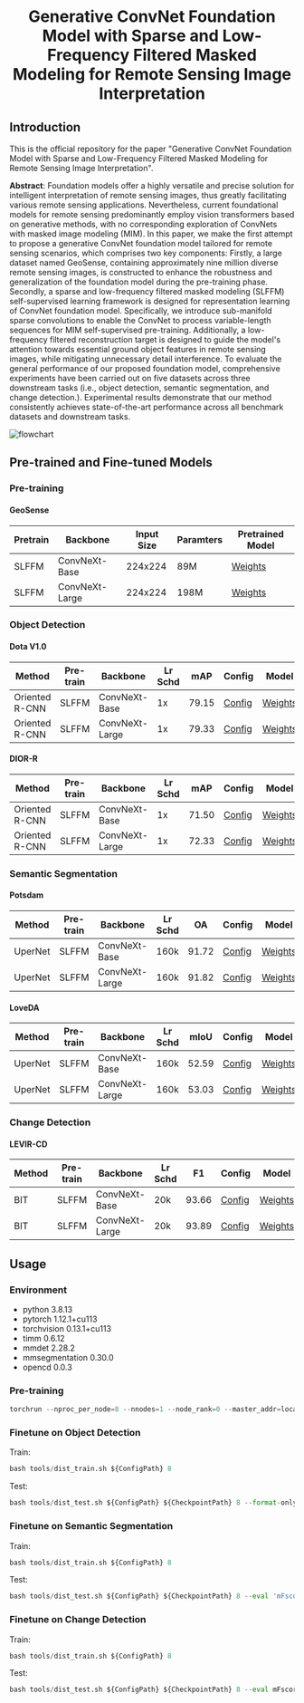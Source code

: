 # <center> Generative ConvNet Foundation Model with Sparse and Low-Frequency Filtered Masked Modeling for Remote Sensing Image Interpretation <center>

Introduction
---
This is the official repository for the paper "Generative ConvNet Foundation Model with Sparse and Low-Frequency Filtered Masked Modeling for Remote Sensing Image Interpretation".


**Abstract**: Foundation models offer a highly versatile and precise solution for intelligent interpretation of remote sensing images, thus greatly facilitating various remote sensing applications. Nevertheless, current foundational models for remote sensing predominantly employ vision transformers based on generative methods, with no corresponding exploration of ConvNets with masked image modeling (MIM). In this paper, we make the first attempt to propose a generative ConvNet foundation model tailored for remote sensing scenarios, which comprises two key components: Firstly, a large dataset named GeoSense, containing approximately nine million diverse remote sensing images, is constructed to enhance the robustness and generalization of the foundation model during the pre-training phase. Secondly, a sparse and low-frequency filtered masked modeling (SLFFM) self-supervised learning framework is designed for representation learning of ConvNet foundation model. Specifically, we introduce sub-manifold sparse convolutions to enable the ConvNet to process variable-length sequences for MIM self-supervised pre-training. Additionally, a low-frequency filtered reconstruction target is designed to guide the model's attention towards essential ground object features in remote sensing images, while mitigating unnecessary detail interference. To evaluate the general performance of our proposed foundation model, comprehensive experiments have been carried out on five datasets across three downstream tasks (i.e., object detection, semantic segmentation, and change detection.). Experimental results demonstrate  that our method consistently achieves state-of-the-art performance across all benchmark datasets and downstream tasks.

![flowchart](https://github.com/HIT-SIRS/SLFFM/assets/114158053/614d3211-da3e-44cf-9ed4-43f6b6e694b9)

## Pre-trained and Fine-tuned Models

### Pre-training

#### GeoSense

| Pretrain | Backbone      | Input Size | Paramters | Pretrained Model |
|----------|---------------|---------|-----------|------------------|
| SLFFM    | ConvNeXt-Base | 224x224 | 89M       | [Weights](<https://pan.baidu.com/s/1T5gmsvLh7mmGbzHI6r8gWw?pwd=ewjg>)|
|  SLFFM   | ConvNeXt-Large| 224x224 | 198M      | [Weights](<https://pan.baidu.com/s/1fTesshqGB3UCjYDP7jwWKQ?pwd=5yxn>)|

### Object Detection

#### Dota V1.0

| Method         | Pre-train | Backbone       | Lr Schd | mAP   | Config                                                                                                                | Model                                   |
|----------------|-----------|----------------|---------|-------|-----------------------------------------------------------------------------------------------------------------------|-----------------------------------------|
| Oriented R-CNN | SLFFM     | ConvNeXt-Base  | 1x      | 79.15 | [Config](<https://github.com/HIT-SIRS/SLFFM/blob/main/ObjectDetection/configs/convnext/convnext_base_rcnn_dota.py>)   | [Weights](<https://pan.baidu.com/s/16llItvVn6iOXino1FNiDhQ?pwd=shcp>)  |
| Oriented R-CNN | SLFFM     | ConvNeXt-Large | 1x      | 79.33 | [Config](<https://github.com/HIT-SIRS/SLFFM/blob/main/ObjectDetection/configs/convnext/convnext_large_rcnn_dota.py>)  | [Weights](<https://pan.baidu.com/s/1X8LkrECyAfCXOaGFsm-dBw?pwd=oq36>)  |

#### DIOR-R

| Method         | Pre-train | Backbone       | Lr Schd | mAP   | Config                                                                                                                  | Model                                                                                                               |
|----------------|-----------|----------------|---------|-------|-------------------------------------------------------------------------------------------------------------------------|---------------------------------------------------------------------------------------------------------------------|
| Oriented R-CNN | SLFFM     | ConvNeXt-Base  | 1x      | 71.50 | [Config](<https://github.com/HIT-SIRS/SLFFM/blob/main/ObjectDetection/configs/convnext/convnext_base_rcnn_dior.py>)     | [Weights](<https://pan.baidu.com/s/1ySSJZ596n8TYzcRubSqYPw?pwd=aczh>)                                                                              |
| Oriented R-CNN | SLFFM     | ConvNeXt-Large | 1x      | 72.33 | [Config](<https://github.com/HIT-SIRS/SLFFM/blob/main/ObjectDetection/configs/convnext/convnext_large_rcnn_dior.py>)    | [Weights](<https://pan.baidu.com/s/1rTCTfy3KGFJor4Hyd4zDRQ?pwd=hrpc>) |

### Semantic Segmentation

#### Potsdam

| Method   | Pre-train | Backbone       | Lr Schd | OA    | Config                                                                                                        | Model                                   |
|----------|-----------|----------------|---------|-------|---------------------------------------------------------------------------------------------------------------|-----------------------------------------|
| UperNet  | SLFFM     | ConvNeXt-Base  | 160k    | 91.72 | [Config](<https://github.com/HIT-SIRS/SLFFM/blob/main/SemanticSegmentation/configs/convnext_b_potsdam.py>)    | [Weights](<https://pan.baidu.com/s/1G7t-zao0crIuaOJ8AsRqaQ?pwd=28gt>)  |
| UperNet  | SLFFM     | ConvNeXt-Large | 160k    | 91.82 | [Config](<https://github.com/HIT-SIRS/SLFFM/blob/main/SemanticSegmentation/configs/convnext_l_potsdam.py>)    | [Weights](<https://pan.baidu.com/s/1fIAXmBhk2kuviXFyIXRJtQ?pwd=ascd>)  |

#### LoveDA

| Method   | Pre-train | Backbone       | Lr Schd | mIoU  | Config                                                                                                    | Model                                   |
|----------|-----------|----------------|---------|-------|-----------------------------------------------------------------------------------------------------------|-----------------------------------------|
| UperNet  | SLFFM     | ConvNeXt-Base  | 160k    | 52.59 | [Config](<https://github.com/HIT-SIRS/SLFFM/blob/main/SemanticSegmentation/configs/convnext_b_loveda.py>) | [Weights](<https://pan.baidu.com/s/1w_A_3HQhVCd0-p5A5t_ezA?pwd=pf18>)  |
| UperNet  | SLFFM     | ConvNeXt-Large | 160k    | 53.03 | [Config](<https://github.com/HIT-SIRS/SLFFM/blob/main/SemanticSegmentation/configs/convnext_l_loveda.py>) | [Weights](<https://pan.baidu.com/s/1YbyscREPbH4ZbjRV4d4cuA?pwd=2ybd>)  |

### Change Detection

#### LEVIR-CD

| Method | Pre-train | Backbone       | Lr Schd | F1    | Config                                                                                                         | Model                                   |
|--------|-----------|----------------|---------|-------|----------------------------------------------------------------------------------------------------------------|-----------------------------------------|
| BIT    | SLFFM     | ConvNeXt-Base  | 20k     | 93.66 | [Config](<https://github.com/HIT-SIRS/SLFFM/blob/main/ChangeDetection/configs/convnext/convnext_base_bit.py>)  | [Weights](<https://pan.baidu.com/s/1WkpEJQe9o1nZ6hYqvG_s8g?pwd=9kql>)  |
| BIT    | SLFFM     | ConvNeXt-Large | 20k     | 93.89 | [Config](<https://github.com/HIT-SIRS/SLFFM/blob/main/ChangeDetection/configs/convnext/convnext_large_bit.py>) | [Weights](<https://pan.baidu.com/s/1ho2QDc49EbPYY177iKk60w?pwd=icko>)  |

## Usage

### Environment

- python 3.8.13
- pytorch 1.12.1+cu113
- torchvision 0.13.1+cu113
- timm 0.6.12
- mmdet 2.28.2
- mmsegmentation 0.30.0
- opencd 0.0.3

### Pre-training
```python
torchrun --nproc_per_node=8 --nnodes=1 --node_rank=0 --master_addr=localhost --master_port=1234 main.py data_path=${DataPath} --exp_name=${ExpName} --exp_dir=${ExpDir} --model=${Model} --bs=1024 --init_weight=${InitWeight}
```


### Finetune on Object Detection
Train:  
```python
bash tools/dist_train.sh ${ConfigPath} 8
```
Test:  
```python
bash tools/dist_test.sh ${ConfigPath} ${CheckpointPath} 8 --format-only --eval-options submission_dir=${SubmissionDir}
```
### Finetune on Semantic Segmentation

Train:  
```python
bash tools/dist_train.sh ${ConfigPath} 8  
```
Test:  
```python
bash tools/dist_test.sh ${ConfigPath} ${CheckpointPath} 8 --eval 'mFscore' 'mIoU'
```
### Finetune on Change Detection

Train:  
```python
bash tools/dist_train.sh ${ConfigPath} 8
```
Test:  
```python
bash tools/dist_test.sh ${ConfigPath} ${CheckpointPath} 8 --eval mFscore mIoU
```




